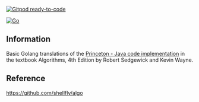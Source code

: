 [![Gitpod ready-to-code](https://img.shields.io/badge/Gitpod-ready--to--code-908a85?logo=gitpod)](https://gitpod.io/from-referrer/)

[![Go](https://img.shields.io/badge/Go-00ADD8?style=for-the-badge&logo=go&logoColor=white)](https://go.dev/)

## Information
Basic Golang translations of the [Princeton - Java code implementation](http://algs4.cs.princeton.edu/code/)
in the textbook Algorithms, 4th Edition by Robert Sedgewick and Kevin Wayne.

## Reference
https://github.com/shellfly/algo
